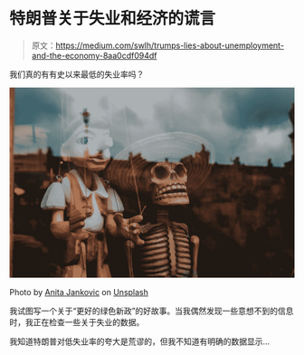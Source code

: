 # 特朗普关于失业和经济的谎言

> 原文：<https://medium.com/swlh/trumps-lies-about-unemployment-and-the-economy-8aa0cdf094df>

我们真的有有史以来最低的失业率吗？

![](img/a5832f31a866419854aa354a8e74df74.png)

Photo by [Anita Jankovic](https://unsplash.com/@dslr_newb?utm_source=medium&utm_medium=referral) on [Unsplash](https://unsplash.com?utm_source=medium&utm_medium=referral)

我试图写一个关于“更好的绿色新政”的好故事。当我偶然发现一些意想不到的信息时，我正在检查一些关于失业的数据。

我知道特朗普对低失业率的夸大是荒谬的，但我不知道有明确的数据显示…
